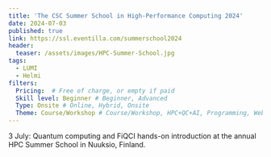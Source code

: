 ```yaml
---
title: 'The CSC Summer School in High-Performance Computing 2024'
date: 2024-07-03
published: true
link: https://ssl.eventilla.com/summerschool2024
header:
  teaser: /assets/images/HPC-Summer-School.jpg
tags:
  - LUMI
  - Helmi
filters:
  Pricing:  # Free of charge, or empty if paid
  Skill level: Beginner # Beginner, Advanced
  Type: Onsite # Online, Hybrid, Onsite
  Theme: Course/Workshop # Course/Workshop, HPC+QC+AI, Programming, Webinar/Lecture
---
```

3 July: Quantum computing and FiQCI hands-on introduction at the annual HPC Summer School in Nuuksio, Finland.

